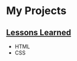 # My Projects

## [Lessons Learned](https://github.com/Murilodospacos/trybe-projects/tree/murilopacos-lessons-learned-project)
- HTML
- CSS
